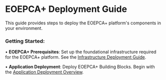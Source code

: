# EOEPCA+ Deployment Guide

This guide provides steps to deploy the EOEPCA+ platform's components in your environment.

### **Getting Started:**

• **EOEPCA+ Prerequisites**: Set up the foundational infrastructure required for the EOEPCA+ platform. See the [Infrastructure Deployment Guide](infra/infrastructure-overview.md).

• **Application Deployment**: Deploy EOEPCA+ Building Blocks. Begin with the [Application Deployment Overview](building-blocks/overview.md).

